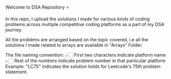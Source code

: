 Welcome to DSA Repository ⭐️

In this repo, I upload the solutions I made for various kinds of coding problems across multiple competitive coding platforms as a part of my DSA journey.

All the problems are arranged based on the topic covered, 
i.e all the solutions I made related to arrays are available in "Arrays" Folder.

The file naming convention:
👉🏻 First two characters indicate platform name
👉🏻 Rest of the numbers indicate problem number in that particular platform
Example: "LC75" indicates the solution holds for Leetcode's 75th problem statement.



